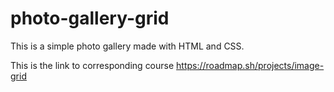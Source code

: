 # photo-gallery-grid
This is a simple photo gallery made with HTML and CSS.

This is the link to corresponding course https://roadmap.sh/projects/image-grid